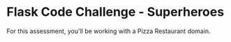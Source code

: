 # Flask Code Challenge - Superheroes

For this assessment, you'll be working with a Pizza Restaurant domain.

